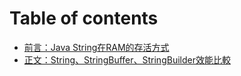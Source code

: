 # Table of contents

* [前言：Java String在RAM的存活方式](README.md)
* [正文：String、StringBuffer、StringBuilder效能比較](main-text.md)

